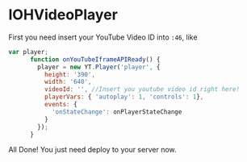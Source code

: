 # IOHVideoPlayer

First you need insert your YouTube Video ID into `:46`, like

```javascript
var player;
      function onYouTubeIframeAPIReady() {
        player = new YT.Player('player', {
          height: '390',
          width: '640',
          videoId: '', //Insert you youtube video id right here!
          playerVars: { 'autoplay': 1, 'controls': 1},
          events: {
            'onStateChange': onPlayerStateChange
          }
        });
      }
```

 All Done! You just need deploy to your server now.

